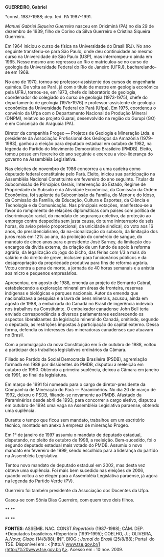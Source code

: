 **GUERREIRO, Gabriel**

\*const. 1987-1988; dep. fed. PA 1987-1991.

*Manuel Gabriel Siqueira Guerreiro* nasceu em Oriximiná (PA) no dia 29
de dezembro de 1939, filho de Corino da Silva Guerreiro e Cristina
Siqueira Guerreiro.

Em 1964 iniciou o curso de física na Universidade do Brasil (RJ). No ano
seguinte transferiu-se para São Paulo, onde deu continuidade ao mesmo
curso na Universidade de São Paulo (USP), mas interrompeu-o ainda em
1965. Nesse mesmo ano regressou ao Rio e matriculou-se no curso de
geologia da Universidade Federal do Rio de Janeiro (UFRJ),
bacharelando-se em 1969.

No ano de 1970, tornou-se professor-assistente dos cursos de engenharia
química. De volta ao Pará, já com o título de mestre em geologia
econômica pela UFRJ, tornou-se, em 1973, chefe do laboratório de
geologia, coordenador do colegiado do curso de geologia (1973-1975),
chefe do departamento de geologia (1975-1976) e professor-assistente de
geologia econômica da Universidade Federal do Pará (Ufpa). Em 1975,
coordenou o convênio da Ufpa com o Departamento Nacional de Produção
Mineral (DNPM), relativo ao projeto Guaraí, desenvolvido na região do
Gurupi (GO) e em Conceição do Araguaia (PA).

Diretor da companhia Progeo — Projetos de Geologia e Mineração Ltda. e
presidente da Associação Profissional dos Geólogos da Amazônia
(1979-1983), ganhou a eleição para deputado estadual em outubro de 1982,
na legenda do Partido do Movimento Democrático Brasileiro (PMDB).
Eleito, tomou posse em fevereiro do ano seguinte e exerceu a
vice-liderança do governo na Assembléia Legislativa.

Nas eleições de novembro de 1986 concorreu a uma cadeira como deputado
federal constituinte pelo Pará. Eleito, iniciou sua participação na
Assembléia Nacional Constituinte em fevereiro do ano seguinte. Titular
da Subcomissão de Princípios Gerais, Intervenção do Estado, Regime de
Propriedade do Subsolo e da Atividade Econômica, da Comissão da Ordem
Econômica, foi suplente da Subcomissão da Família, do Menor e do Idoso,
da Comissão da Família, da Educação, Cultura e Esportes, da Ciência e
Tecnologia e da Comunicação. Nas principais votações, manifestou-se a
favor do rompimento de relações diplomáticas com países com política de
discriminação racial, do mandato de segurança coletivo, da proteção ao
emprego contra despedida sem justa causa, do turno ininterrupto de seis
horas, do aviso prévio proporcional, da unicidade sindical, do voto aos
16 anos, do presidencialismo, da na-cionalização do subsolo, da
limitação dos juros reais em 12% ao ano, da proibição do comércio de
sangue, do mandato de cinco anos para o presidente José Sarney, da
limitação dos encargos da dívida externa, da criação de um fundo de
apoio à reforma agrária, da legalização do jogo do bicho, das férias com
1/3 a mais do salário e do direito de greve, inclusive para funcionários
públicos e da desapropriação da propriedade produtiva para fins de
reforma agrária. Votou contra a pena de morte, a jornada de 40 horas
semanais e a anistia aos micro e pequenos empresários.

Apresentou, em agosto de 1988, emenda ao projeto de Bernardo Cabral,
estabelecendo a exploração mineral em áreas de fronteira, reservas
indígenas e biológicas e parques nacionais. Autor da emenda que
nacionalizava a pesquisa e a lavra de bens minerais, acusou, ainda em
agosto de 1988, a embaixada do Canadá no Brasil de ingerência indevida
nos trabalhos da Constituinte. O embaixador canadense John Bell teria
enviado correspondência a diversos parlamentares esclarecendo os
aspectos liberalizantes da legislação mineral do Canadá, omitindo,
segundo o deputado, as restrições impostas à participação do capital
externo. Dessa forma, defendia os interesses das mineradoras canadenses
que atuavam no Brasil.

Com a promulgação da nova Constituição em 5 de outubro de 1988, voltou a
participar dos trabalhos legislativos ordinários da Câmara.

Filiado ao Partido da Social Democracia Brasileira (PSDB), agremiação
formada em 1988 por dissidentes do PMDB, disputou a reeleição em outubro
de 1990. Obtendo a primeira suplência, deixou a Câmara em janeiro de
1991, ao final da legislatura.

Em março de 1991 foi nomeado para o cargo de diretor-presidente da
Companhia de Mineração do Pará — Paraminérios. No dia 20 de março de
1992, deixou o PSDB, filiando-se novamente ao PMDB. Afastado da
Paraminérios desde abril de 1993, para concorrer a cargo eletivo,
disputou em outubro de 1994 uma vaga na Assembléia Legislativa paraense,
obtendo uma suplência.

Durante o tempo que ficou sem mandato, trabalhou em um escritório
técnico, montado em anexo à empresa de mineração Progeo.

Em 1º de janeiro de 1997 assumiu o mandato de deputado estadual,
disputando, no pleito de outubro de 1998, a reeleição. Bem-sucedido, foi
o segundo deputado estadual mais votado do PMDB. Assumiu o novo mandato
em fevereiro de 1999, sendo escolhido para a liderança do partido na
Assembléia Legislativa.

Tentou novo mandato de deputado estadual em 2002, mas desta vez obteve
uma suplência. Foi mais bem sucedido nas eleições de 2006, quando voltou
a se eleger para a Assembléia Legislativa paraense, já agora na legenda
do Partido Verde (PV).

Guerreiro foi também presidente da Associação dos Docentes da Ufpa.

Casou-se com Sônia Dias Guerreiro, com quem teve dois filhos.

** **

** **

**FONTES**: ASSEMB. NAC. CONST.*Repertório* (1987-1988); CÂM. DEP.
*Deputados brasileiros.*Repertório (1991-1995); COELHO, J. ; OLIVEIRA,
A.*Nova*; *Globo* (14/8/88); INF. BIOG.; *Jornal do Brasil* (25/8/88);
Portal  do TSE. Disponível em : \<[http://
www.tse.gov.br/](http://%20www.tse.gov.br/)\>. Acesso em : 10 nov. 2009.

 
